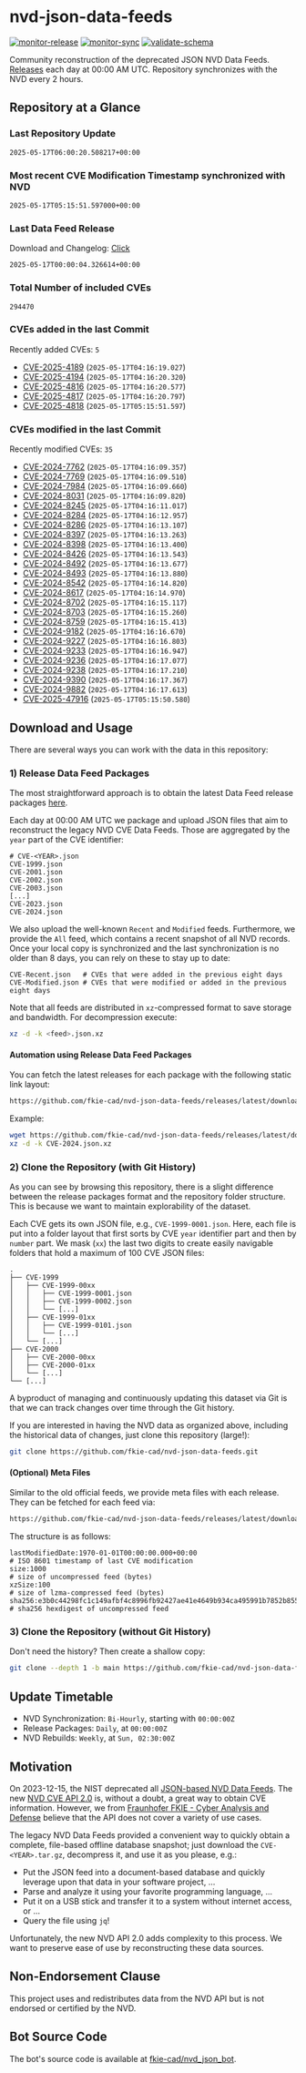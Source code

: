 # nvd-json-data-feeds

[![monitor-release](https://github.com/fkie-cad/nvd-json-data-feeds/actions/workflows/monitor_release.yml/badge.svg)](https://github.com/fkie-cad/nvd-json-data-feeds/actions/workflows/monitor_release.yml)
[![monitor-sync](https://github.com/fkie-cad/nvd-json-data-feeds/actions/workflows/monitor_sync.yml/badge.svg)](https://github.com/fkie-cad/nvd-json-data-feeds/actions/workflows/monitor_sync.yml)
[![validate-schema](https://github.com/fkie-cad/nvd-json-data-feeds/actions/workflows/validate_schema.yml/badge.svg)](https://github.com/fkie-cad/nvd-json-data-feeds/actions/workflows/validate_schema.yml)

Community reconstruction of the deprecated JSON NVD Data Feeds.
[Releases](https://github.com/fkie-cad/nvd-json-data-feeds/releases/latest) each day at 00:00 AM UTC.
Repository synchronizes with the NVD every 2 hours.

## Repository at a Glance

### Last Repository Update

```plain
2025-05-17T06:00:20.508217+00:00
```

### Most recent CVE Modification Timestamp synchronized with NVD

```plain
2025-05-17T05:15:51.597000+00:00
```

### Last Data Feed Release

Download and Changelog: [Click](https://github.com/fkie-cad/nvd-json-data-feeds/releases/latest)

```plain
2025-05-17T00:00:04.326614+00:00
```

### Total Number of included CVEs

```plain
294470
```

### CVEs added in the last Commit

Recently added CVEs: `5`

- [CVE-2025-4189](CVE-2025/CVE-2025-41xx/CVE-2025-4189.json) (`2025-05-17T04:16:19.027`)
- [CVE-2025-4194](CVE-2025/CVE-2025-41xx/CVE-2025-4194.json) (`2025-05-17T04:16:20.320`)
- [CVE-2025-4816](CVE-2025/CVE-2025-48xx/CVE-2025-4816.json) (`2025-05-17T04:16:20.577`)
- [CVE-2025-4817](CVE-2025/CVE-2025-48xx/CVE-2025-4817.json) (`2025-05-17T04:16:20.797`)
- [CVE-2025-4818](CVE-2025/CVE-2025-48xx/CVE-2025-4818.json) (`2025-05-17T05:15:51.597`)


### CVEs modified in the last Commit

Recently modified CVEs: `35`

- [CVE-2024-7762](CVE-2024/CVE-2024-77xx/CVE-2024-7762.json) (`2025-05-17T04:16:09.357`)
- [CVE-2024-7769](CVE-2024/CVE-2024-77xx/CVE-2024-7769.json) (`2025-05-17T04:16:09.510`)
- [CVE-2024-7984](CVE-2024/CVE-2024-79xx/CVE-2024-7984.json) (`2025-05-17T04:16:09.660`)
- [CVE-2024-8031](CVE-2024/CVE-2024-80xx/CVE-2024-8031.json) (`2025-05-17T04:16:09.820`)
- [CVE-2024-8245](CVE-2024/CVE-2024-82xx/CVE-2024-8245.json) (`2025-05-17T04:16:11.017`)
- [CVE-2024-8284](CVE-2024/CVE-2024-82xx/CVE-2024-8284.json) (`2025-05-17T04:16:12.957`)
- [CVE-2024-8286](CVE-2024/CVE-2024-82xx/CVE-2024-8286.json) (`2025-05-17T04:16:13.107`)
- [CVE-2024-8397](CVE-2024/CVE-2024-83xx/CVE-2024-8397.json) (`2025-05-17T04:16:13.263`)
- [CVE-2024-8398](CVE-2024/CVE-2024-83xx/CVE-2024-8398.json) (`2025-05-17T04:16:13.400`)
- [CVE-2024-8426](CVE-2024/CVE-2024-84xx/CVE-2024-8426.json) (`2025-05-17T04:16:13.543`)
- [CVE-2024-8492](CVE-2024/CVE-2024-84xx/CVE-2024-8492.json) (`2025-05-17T04:16:13.677`)
- [CVE-2024-8493](CVE-2024/CVE-2024-84xx/CVE-2024-8493.json) (`2025-05-17T04:16:13.880`)
- [CVE-2024-8542](CVE-2024/CVE-2024-85xx/CVE-2024-8542.json) (`2025-05-17T04:16:14.820`)
- [CVE-2024-8617](CVE-2024/CVE-2024-86xx/CVE-2024-8617.json) (`2025-05-17T04:16:14.970`)
- [CVE-2024-8702](CVE-2024/CVE-2024-87xx/CVE-2024-8702.json) (`2025-05-17T04:16:15.117`)
- [CVE-2024-8703](CVE-2024/CVE-2024-87xx/CVE-2024-8703.json) (`2025-05-17T04:16:15.260`)
- [CVE-2024-8759](CVE-2024/CVE-2024-87xx/CVE-2024-8759.json) (`2025-05-17T04:16:15.413`)
- [CVE-2024-9182](CVE-2024/CVE-2024-91xx/CVE-2024-9182.json) (`2025-05-17T04:16:16.670`)
- [CVE-2024-9227](CVE-2024/CVE-2024-92xx/CVE-2024-9227.json) (`2025-05-17T04:16:16.803`)
- [CVE-2024-9233](CVE-2024/CVE-2024-92xx/CVE-2024-9233.json) (`2025-05-17T04:16:16.947`)
- [CVE-2024-9236](CVE-2024/CVE-2024-92xx/CVE-2024-9236.json) (`2025-05-17T04:16:17.077`)
- [CVE-2024-9238](CVE-2024/CVE-2024-92xx/CVE-2024-9238.json) (`2025-05-17T04:16:17.210`)
- [CVE-2024-9390](CVE-2024/CVE-2024-93xx/CVE-2024-9390.json) (`2025-05-17T04:16:17.367`)
- [CVE-2024-9882](CVE-2024/CVE-2024-98xx/CVE-2024-9882.json) (`2025-05-17T04:16:17.613`)
- [CVE-2025-47916](CVE-2025/CVE-2025-479xx/CVE-2025-47916.json) (`2025-05-17T05:15:50.580`)


## Download and Usage

There are several ways you can work with the data in this repository:

### 1) Release Data Feed Packages

The most straightforward approach is to obtain the latest Data Feed release packages [here](https://github.com/fkie-cad/nvd-json-data-feeds/releases/latest).

Each day at 00:00 AM UTC we package and upload JSON files that aim to reconstruct the legacy NVD CVE Data Feeds.
Those are aggregated by the `year` part of the CVE identifier:

```
# CVE-<YEAR>.json
CVE-1999.json
CVE-2001.json
CVE-2002.json
CVE-2003.json
[...]
CVE-2023.json
CVE-2024.json
```

We also upload the well-known `Recent` and `Modified` feeds.
Furthermore, we provide the `All` feed, which contains a recent snapshot of all NVD records.
Once your local copy is synchronized and the last synchronization is no older than 8 days, you can rely on these to stay up to date:

```plain
CVE-Recent.json   # CVEs that were added in the previous eight days
CVE-Modified.json # CVEs that were modified or added in the previous eight days
```

Note that all feeds are distributed in `xz`-compressed format to save storage and bandwidth.
For decompression execute:

```sh
xz -d -k <feed>.json.xz
```

#### Automation using Release Data Feed Packages

You can fetch the latest releases for each package with the following static link layout:

```sh
https://github.com/fkie-cad/nvd-json-data-feeds/releases/latest/download/CVE-<YEAR>.json.xz
```

Example:

```sh
wget https://github.com/fkie-cad/nvd-json-data-feeds/releases/latest/download/CVE-2024.json.xz
xz -d -k CVE-2024.json.xz
```

### 2) Clone the Repository (with Git History)

As you can see by browsing this repository, there is a slight difference between the release packages format and the repository folder structure.
This is because we want to maintain explorability of the dataset.

Each CVE gets its own JSON file, e.g., `CVE-1999-0001.json`.
Here, each file is put into a folder layout that first sorts by CVE `year` identifier part and then by `number` part.
We mask (`xx`) the last two digits to create easily navigable folders that hold a maximum of 100 CVE JSON files:

```plain
.
├── CVE-1999
│   ├── CVE-1999-00xx
│   │   ├── CVE-1999-0001.json
│   │   ├── CVE-1999-0002.json
│   │   └── [...]
│   ├── CVE-1999-01xx
│   │   ├── CVE-1999-0101.json
│   │   └── [...]
│   └── [...]
├── CVE-2000
│   ├── CVE-2000-00xx
│   ├── CVE-2000-01xx
│   └── [...]
└── [...]
```

A byproduct of managing and continuously updating this dataset via Git is that we can track changes over time through the Git history.

If you are interested in having the NVD data as organized above, including the historical data of changes, just clone this repository (large!):

```sh
git clone https://github.com/fkie-cad/nvd-json-data-feeds.git
```

#### (Optional) Meta Files

Similar to the old official feeds, we provide meta files with each release. They can be fetched for each feed via:

```sh
https://github.com/fkie-cad/nvd-json-data-feeds/releases/latest/download/CVE-<YEAR>.meta
```

The structure is as follows:

```plain
lastModifiedDate:1970-01-01T00:00:00.000+00:00                          # ISO 8601 timestamp of last CVE modification
size:1000                                                               # size of uncompressed feed (bytes)
xzSize:100                                                              # size of lzma-compressed feed (bytes)
sha256:e3b0c44298fc1c149afbf4c8996fb92427ae41e4649b934ca495991b7852b855 # sha256 hexdigest of uncompressed feed
```

### 3) Clone the Repository (without Git History)

Don't need the history? Then create a shallow copy:

```sh
git clone --depth 1 -b main https://github.com/fkie-cad/nvd-json-data-feeds.git
```


## Update Timetable

* NVD Synchronization: `Bi-Hourly`, starting with `00:00:00Z`
* Release Packages: `Daily`, at `00:00:00Z`
* NVD Rebuilds: `Weekly`, at `Sun, 02:30:00Z`


## Motivation

On 2023-12-15, the NIST deprecated all [JSON-based NVD Data Feeds](https://nvd.nist.gov/vuln/data-feeds#divRetirementBanner-1).
The new [NVD CVE API 2.0](https://nvd.nist.gov/developers/vulnerabilities) is, without a doubt, a great way to obtain CVE information.
However, we from [Fraunhofer FKIE - Cyber Analysis and Defense](https://www.fkie.fraunhofer.de/en/departments/cad.html) believe that the API does not cover a variety of use cases.

The legacy NVD Data Feeds provided a convenient way to quickly obtain a complete, file-based offline database snapshot; just download the `CVE-<YEAR>.tar.gz`, decompress it, and use it as you please, e.g.:

- Put the JSON feed into a document-based database and quickly leverage upon that data in your software project, ...
- Parse and analyze it using your favorite programming language, ...
- Put it on a USB stick and transfer it to a system without internet access, or ...
- Query the file using `jq`!

Unfortunately, the new NVD API 2.0 adds complexity to this process.
We want to preserve ease of use by reconstructing these data sources.

## Non-Endorsement Clause

This project uses and redistributes data from the NVD API but is not endorsed or certified by the NVD.

## Bot Source Code

The bot's source code is available at [fkie-cad/nvd\_json\_bot](https://github.com/fkie-cad/nvd_json_bot).